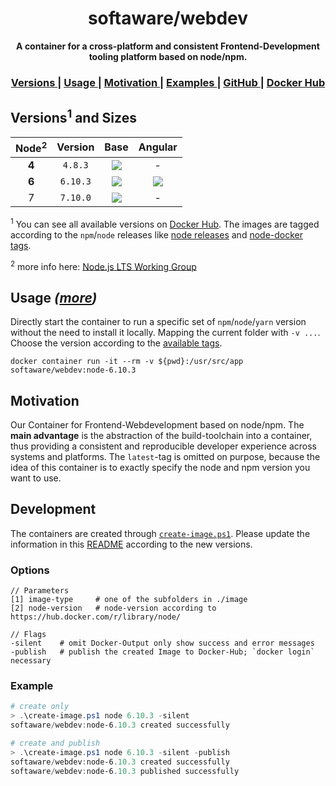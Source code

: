 <h1 align="center">softaware/webdev</h1>
<div align="center">
  <strong>A container for a cross-platform and consistent Frontend-Development tooling platform based on node/npm.</strong>
</div>

<div align="center">
  <h3>
    <a href="#versions">
      Versions
    </a>
    <span> | </span>
    <a href="#usage">
      Usage
    </a>
    <span> | </span>
    <a href="./motivation">
      Motivation
    </a>
    <span> | </span>
    <a href="./examples">
      Examples
    </a>
    <span> | </span>
    <a href="https://github.com/softawaregmbh/docker-webdev">
      GitHub
    </a>
    <span> | </span>
    <a href="https://hub.docker.com/r/softaware/webdev/">
      Docker Hub
    </a>
  </h3>
</div>


## Versions<sup>1</sup> and Sizes
| Node<sup>2</sup> | Version | Base | Angular |
| :---: | :---: | :---: | :---: |
| **4** | `4.8.3` | [![](https://images.microbadger.com/badges/image/softaware/webdev:node-4.8.3.svg)](https://microbadger.com/images/softaware/webdev:node-4.8.3 "Get your own image badge on microbadger.com") | - |
| **6** | `6.10.3` | [![](https://images.microbadger.com/badges/image/softaware/webdev:node-6.10.3.svg)](https://microbadger.com/images/softaware/webdev:node-6.10.3 "Get your own image badge on microbadger.com") | [![](https://images.microbadger.com/badges/image/softaware/webdev:angular-6.10.3.svg)](https://microbadger.com/images/softaware/webdev:angular-6.10.3 "Get your own image badge on microbadger.com") |
| 7 | `7.10.0` | [![](https://images.microbadger.com/badges/image/softaware/webdev:node-7.10.0.svg)](https://microbadger.com/images/softaware/webdev:node-7.10.0 "Get your own image badge on microbadger.com") | - |

<sup>1</sup> You can see all available versions on [Docker Hub](https://hub.docker.com/r/softaware/webdev/tags/). The images are tagged according to the `npm`/`node` releases like [node releases](https://nodejs.org/en/download/releases/) and [node-docker tags](https://hub.docker.com/r/library/node/).

<sup>2</sup> more info here: [Node.js LTS Working Group](https://github.com/nodejs/LTS)


## Usage *([more](./examples))*
Directly start the container to run a specific set of `npm`/`node`/`yarn` version without the need to install it locally. Mapping the current folder with `-v ...`. Choose the version according to the [available tags](https://hub.docker.com/r/softaware/webdev/tags/).
```
docker container run -it --rm -v ${pwd}:/usr/src/app softaware/webdev:node-6.10.3
```

## Motivation

Our Container for Frontend-Webdevelopment based on node/npm.
The **main advantage** is the abstraction of the build-toolchain into a container, thus providing a consistent and reproducible developer experience across systems and platforms.
The `latest`-tag is omitted on purpose, because the idea of this container is to exactly specify the node and npm version you want to use.


## Development
The containers are created through [`create-image.ps1`](./create-image.ps1). Please update the information in this [README](https://github.com/softawaregmbh/docker-webdev/blob/master/README.md) according to the new versions.
### Options
```
// Parameters
[1] image-type     # one of the subfolders in ./image
[2] node-version   # node-version according to https://hub.docker.com/r/library/node/

// Flags
-silent    # omit Docker-Output only show success and error messages
-publish   # publish the created Image to Docker-Hub; `docker login` necessary
```

### Example
```powershell
# create only
> .\create-image.ps1 node 6.10.3 -silent
softaware/webdev:node-6.10.3 created successfully

# create and publish
> .\create-image.ps1 node 6.10.3 -silent -publish
softaware/webdev:node-6.10.3 created successfully
softaware/webdev:node-6.10.3 published successfully
```